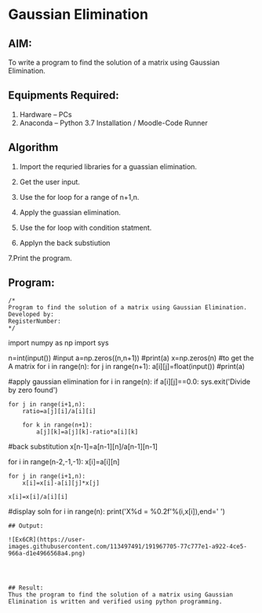# Gaussian Elimination

## AIM:
To write a program to find the solution of a matrix using Gaussian Elimination.
## Equipments Required:
1. Hardware – PCs
2. Anaconda – Python 3.7 Installation / Moodle-Code Runner

## Algorithm


1. Import the requried libraries for a guassian elimination.

2. Get the user input.

3. Use the for loop for a range of n+1,n.

4. Apply the guassian elimination.

5. Use the for loop with condition statment.

6. Applyn the back substiution

7.Print the program.

## Program:
```
/*
Program to find the solution of a matrix using Gaussian Elimination.
Developed by: 
RegisterNumber: 
*/
```
import numpy as np
import sys 

n=int(input()) #input
a=np.zeros((n,n+1))
#print(a)
x=np.zeros(n)
#to get the A matrix
for i in range(n):
    for j in range(n+1):
        a[i][j]=float(input())
    #print(a)
         
#apply gaussian elimination
for i in range(n):
    if a[i][j]==0.0:
        sys.exit('Divide by zero found')
        
    for j in range(i+1,n):
        ratio=a[j][i]/a[i][i]
        
        for k in range(n+1):
            a[j][k]=a[j][k]-ratio*a[i][k]
        
#back substitution
x[n-1]=a[n-1][n]/a[n-1][n-1] 

for i in range(n-2,-1,-1):
    x[i]=a[i][n]

    for j in range(i+1,n):
        x[i]=x[i]-a[i][j]*x[j]
        
    x[i]=x[i]/a[i][i]
    
#display soln
for i in range(n):
    print('X%d = %0.2f'%(i,x[i]),end=' ')


```
## Output:

![Ex6CR](https://user-images.githubusercontent.com/113497491/191967705-77c777e1-a922-4ce5-966a-d1e4966568a4.png)




## Result:
Thus the program to find the solution of a matrix using Gaussian Elimination is written and verified using python programming.

